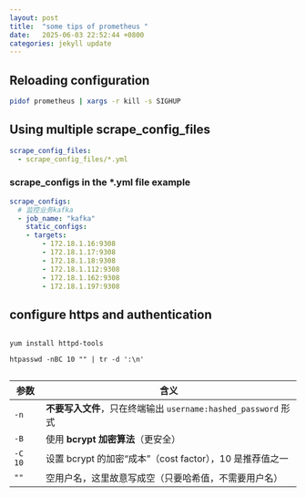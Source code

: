 ```yaml
---
layout: post
title:  "some tips of prometheus "
date:   2025-06-03 22:52:44 +0800
categories: jekyll update
---
```


## Reloading configuration

```bash
pidof prometheus | xargs -r kill -s SIGHUP
```

## Using multiple scrape_config_files

```yml
scrape_config_files:
  - scrape_config_files/*.yml

```

### scrape_configs in the *.yml file example

```yml
scrape_configs:
  # 监控业务kafka
  - job_name: "kafka"
    static_configs:
    - targets:
        - 172.18.1.16:9308
        - 172.18.1.17:9308
        - 172.18.1.18:9308
        - 172.18.1.112:9308
        - 172.18.1.162:9308
        - 172.18.1.197:9308
```

## configure https and authentication

``` shell

yum install httpd-tools

htpasswd -nBC 10 "" | tr -d ':\n'


```

| 参数    | 含义                                                           |
| ------- | -------------------------------------------------------------- |
| `-n`    | **不要写入文件**，只在终端输出 `username:hashed_password` 形式 |
| `-B`    | 使用 **bcrypt 加密算法**（更安全）                             |
| `-C 10` | 设置 bcrypt 的加密“成本”（cost factor），10 是推荐值之一       |
| `""`    | 空用户名，这里故意写成空（只要哈希值，不需要用户名）           |
